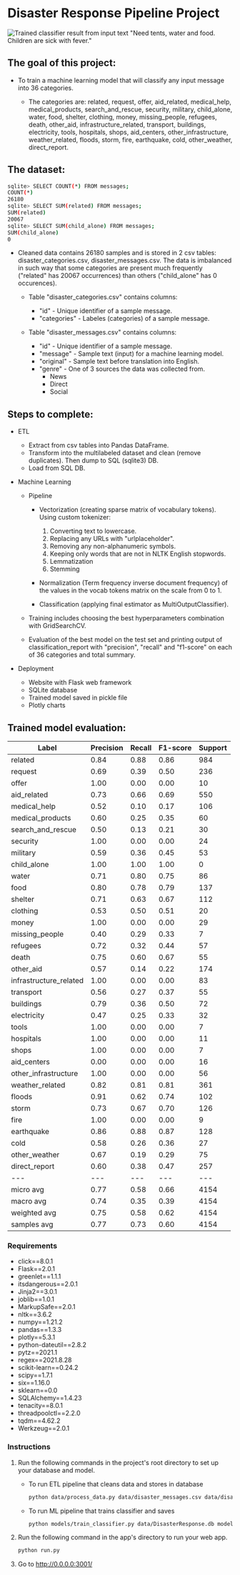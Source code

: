 # Disaster Response Pipeline Project

![Trained classifier result from input text "Need tents, water and food. Children are sick with fever."](pics/drp_intro.png "Classifier result")

## The goal of this project:

- To train a machine learning model that will classify any input message into 36 categories.

	- The categories are: related, request, offer, aid_related, medical_help, medical_products, search_and_rescue, security, military, child_alone, water, food, shelter, clothing, money, missing_people, refugees, death, other_aid, infrastructure_related, transport, buildings, electricity, tools, hospitals, shops, aid_centers, other_infrastructure, weather_related, floods, storm, fire, earthquake, cold, other_weather, direct_report.
	
## The dataset:

```sh
sqlite> SELECT COUNT(*) FROM messages;
COUNT(*)
26180
sqlite> SELECT SUM(related) FROM messages;
SUM(related)
20067
sqlite> SELECT SUM(child_alone) FROM messages;
SUM(child_alone)
0
```

- Cleaned data contains 26180 samples and is stored in 2 csv tables: disaster_categories.csv, disaster_messages.csv. The data is imbalanced in such way that some categories are present much frequently ("related" has 20067 occurrences) than others ("child_alone" has 0 occurences).

	- Table "disaster_categories.csv" contains columns:
	
		- "id" - Unique identifier of a sample message.
		- "categories" - Labeles (categories) of a sample message.
		
	- Table "disaster_messages.csv" contains columns:
	
		- "id" - Unique identifier of a sample message.
		- "message" - Sample text (input) for a machine learning model.
		- "original" - Sample text before translation into English.
		- "genre" - One of 3 sources the data was collected from.
			- News
			- Direct
			- Social

## Steps to complete:

- ETL

	- Extract from csv tables into Pandas DataFrame.
	- Transform into the multilabeled dataset and clean (remove duplicates). Then dump to SQL (sqlite3) DB.
	- Load from SQL DB.
	
- Machine Learning

	- Pipeline
	
		- Vectorization (creating sparse matrix of vocabulary tokens). Using custom tokenizer:
		
			1. Converting text to lowercase.
			2. Replacing any URLs with "urlplaceholder".
			3. Removing any non-alphanumeric symbols.
			4. Keeping only words that are not in NLTK English stopwords.
			5. Lemmatization
			6. Stemming
			
		- Normalization (Term frequency inverse document frequency) of the values in the vocab tokens matrix on the scale from 0 to 1.
		
		- Classification (applying final estimator as MultiOutputClassifier).
		
	- Training includes choosing the best hyperparameters combination with GridSearchCV.
	
	- Evaluation of the best model on the test set and printing output of classification_report with "precision", "recall" and "f1-score" on each of 36 categories and total summary.
	
- Deployment

	- Website with Flask web framework
	- SQLite database
	- Trained model saved in pickle file
	- Plotly charts
	

## Trained model evaluation:

|Label|Precision|Recall|F1-score|Support|
|---|---|---|---|---|
|related|0.84|0.88|0.86|984|
|request|0.69|0.39|0.50|236|
|offer|1.00|0.00|0.00|10|
|aid_related|0.73|0.66|0.69|550|
|medical_help|0.52|0.10|0.17|106|
|medical_products|0.60|0.25|0.35|60|
|search_and_rescue|0.50|0.13|0.21|30|
|security|1.00|0.00|0.00|24|
|military|0.59|0.36|0.45|53|
|child_alone|1.00|1.00|1.00|0|
|water|0.71|0.80|0.75|86|
|food|0.80|0.78|0.79|137|
|shelter|0.71|0.63|0.67|112|
|clothing|0.53|0.50|0.51|20|
|money|1.00|0.00|0.00|29|
|missing_people|0.40|0.29|0.33|7|
|refugees|0.72|0.32|0.44|57|
|death|0.75|0.60|0.67|55|
|other_aid|0.57|0.14|0.22|174|
|infrastructure_related|1.00|0.00|0.00|83|
|transport|0.56|0.27|0.37|55|
|buildings|0.79|0.36|0.50|72|
|electricity|0.47|0.25|0.33|32|
|tools|1.00|0.00|0.00|7|
|hospitals|1.00|0.00|0.00|11|
|shops|1.00|0.00|0.00|7|
|aid_centers|0.00|0.00|0.00|16|
|other_infrastructure|1.00|0.00|0.00|56|
|weather_related|0.82|0.81|0.81|361|
|floods|0.91|0.62|0.74|102|
|storm|0.73|0.67|0.70|126|
|fire|1.00|0.00|0.00|9|
|earthquake|0.86|0.88|0.87|128|
|cold|0.58|0.26|0.36|27|
|other_weather|0.67|0.19|0.29|75|
|direct_report|0.60|0.38|0.47|257|
|---|---|---|---|---|
|micro avg|0.77|0.58|0.66|4154|
|macro avg|0.74|0.35|0.39|4154|
|weighted avg|0.75|0.58|0.62|4154|
|samples avg|0.77|0.73|0.60|4154|


### Requirements

- click==8.0.1
- Flask==2.0.1
- greenlet==1.1.1
- itsdangerous==2.0.1
- Jinja2==3.0.1
- joblib==1.0.1
- MarkupSafe==2.0.1
- nltk==3.6.2
- numpy==1.21.2
- pandas==1.3.3
- plotly==5.3.1
- python-dateutil==2.8.2
- pytz==2021.1
- regex==2021.8.28
- scikit-learn==0.24.2
- scipy==1.7.1
- six==1.16.0
- sklearn==0.0
- SQLAlchemy==1.4.23
- tenacity==8.0.1
- threadpoolctl==2.2.0
- tqdm==4.62.2
- Werkzeug==2.0.1

### Instructions

1. Run the following commands in the project's root directory to set up your database and model.

    - To run ETL pipeline that cleans data and stores in database
		```sh
		python data/process_data.py data/disaster_messages.csv data/disaster_categories.csv data/DisasterResponse.db
		```
		
    - To run ML pipeline that trains classifier and saves
        ```sh
        python models/train_classifier.py data/DisasterResponse.db models/classifier.pkl
        ```

2. Run the following command in the app's directory to run your web app.

    ```sh
    python run.py
    ```

3. Go to http://0.0.0.0:3001/
